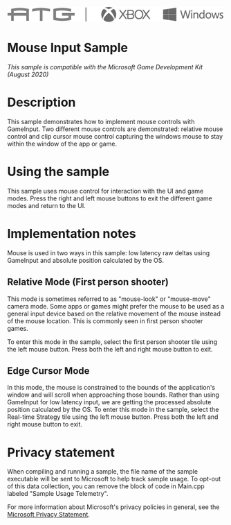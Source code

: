   ![](./media/image1.png)

#   Mouse Input Sample

*This sample is compatible with the Microsoft Game Development Kit
(August 2020)*

# Description

This sample demonstrates how to implement mouse controls with GameInput.
Two different mouse controls are demonstrated: relative mouse control
and clip cursor mouse control capturing the windows mouse to stay within
the window of the app or game.

# Using the sample

This sample uses mouse control for interaction with the UI and game
modes. Press the right and left mouse buttons to exit the different game
modes and return to the UI.

# Implementation notes

Mouse is used in two ways in this sample: low latency raw deltas using
GameInput and absolute position calculated by the OS.

## Relative Mode (First person shooter)

This mode is sometimes referred to as "mouse-look" or "mouse-move"
camera mode. Some apps or games might prefer the mouse to be used as a
general input device based on the relative movement of the mouse instead
of the mouse location. This is commonly seen in first person shooter
games.

To enter this mode in the sample, select the first person shooter tile
using the left mouse button. Press both the left and right mouse button
to exit.

## Edge Cursor Mode

In this mode, the mouse is constrained to the bounds of the
application's window and will scroll when approaching those bounds.
Rather than using GameInput for low latency input, we are getting the
processed absolute position calculated by the OS. To enter this mode in
the sample, select the Real-time Strategy tile using the left mouse
button. Press both the left and right mouse button to exit.

# Privacy statement

When compiling and running a sample, the file name of the sample
executable will be sent to Microsoft to help track sample usage. To
opt-out of this data collection, you can remove the block of code in
Main.cpp labeled "Sample Usage Telemetry".

For more information about Microsoft's privacy policies in general, see
the [Microsoft Privacy
Statement](https://privacy.microsoft.com/en-us/privacystatement/).

